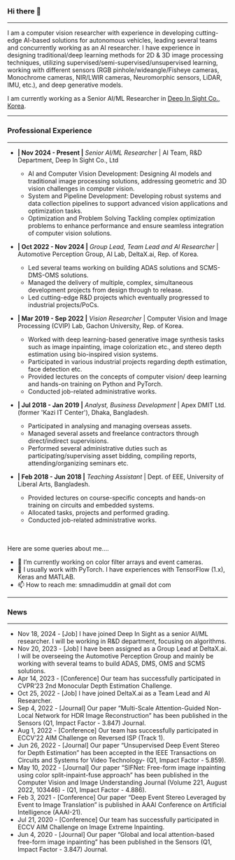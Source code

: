 ### Hi there 👋
---

I am a computer vision researcher with experience in developing cutting-edge AI-based solutions for autonomous vehicles, leading several teams and concurrently working as an AI researcher. I have experience in designing traditional/deep learning methods for 2D \& 3D image processing techniques, utilizing supervised/semi-supervised/unsupervised learning, working with different sensors (RGB pinhole/wideangle/Fisheye cameras, Monochrome cameras, NIR/LWIR cameras, Neuromorphic sensors, LiDAR, IMU, etc.), and deep generative models. 

I am currently working as a Senior AI/ML Researcher in [Deep In Sight Co., Korea](http://dinsight.ai).

---
### Professional Experience
---
- **| Nov 2024 - Present |** _Senior AI/ML Researcher_ | AI Team, R&D Department, Deep In Sight Co., Ltd
    - AI and Computer Vision Development: Designing AI models and traditional image processing solutions, addressing geometric and 3D vision challenges in computer vision.
    - System and Pipeline Development: Developing robust systems and data collection pipelines to support advanced vision applications and optimization tasks.
    - Optimization and Problem Solving Tackling complex optimization problems to enhance performance and ensure seamless integration of computer vision solutions.

- **| Oct 2022 - Nov 2024 |** _Group Lead, Team Lead and AI Researcher_ | Automotive Perception Group, AI Lab, DeltaX.ai, Rep. of Korea.
    - Led several teams working on building ADAS solutions and SCMS-DMS-OMS solutions.
    - Managed the delivery of multiple, complex, simultaneous development projects from design through to release.
    - Led cutting-edge R\&D projects which eventually progressed to industrial projects/PoCs.

- **| Mar 2019 - Sep 2022 |** _Vision Researcher_ | Computer Vision and Image Processing (CVIP) Lab, Gachon University, Rep. of Korea.
  - Worked with deep learning-based generative image synthesis tasks such as image inpainting, image colorization etc., and stereo depth estimation using bio-inspired vision systems. 
  - Participated in various industrial projects regarding depth estimation, face detection etc.
  - Provided lectures on the concepts of computer vision/ deep learning and hands-on training on Python and PyTorch.
  - Conducted job-related administrative works.

- **| Jul 2018 - Jan 2019 |** _Analyst, Business Development_ | Apex DMIT Ltd. (former 'Kazi IT Center'), Dhaka, Bangladesh.
  - Participated in analysing and managing overseas assets. 
  - Managed several assets and freelance contractors through direct/indirect supervisions.
  - Performed several administrative duties such as participating/supervising asset bidding, compiling reports, attending/organizing seminars etc. 

- **| Feb 2018 - Jun 2018 |** _Teaching Assistant_ | Dept. of EEE, University of Liberal Arts, Bangladesh.
  - Provided lectures on course-specific concepts and hands-on training on circuits and embedded systems.
  - Allocated tasks, projects and performed grading.
  - Conducted job-related administrative works.

<br><br>
Here are some queries about me....
<br>
- 🔭 I’m currently working on color filter arrays and event cameras.
- 💬 I usually work with PyTorch. I have experiences with TensorFlow (1.x), Keras and MATLAB. 
- 📫 How to reach me: smnadimuddin at gmail dot com
---
### News
---
- Nov 18, 2024 - [Job] I have joined Deep In Sight as a senior AI/ML researcher. I will be working in R&D department, focusing on algorithms.
- Nov 20, 2023 -   [Job] I have been assigned as a Group Lead at DeltaX.ai. I will be overseeing the Automotive Perception Group and mainly be working with several teams to build ADAS, DMS, OMS and SCMS solutions.
- Apr 14, 2023 -	[Conference] Our team has successfully participated in CVPR’23 2nd Monocular Depth Estimation Challenge.
- Oct 25, 2022 -	[Job] I have joined DeltaX.ai as a Team Lead and AI Researcher.
- Sep 4, 2022 - 	[Journal] Our paper “Multi-Scale Attention-Guided Non-Local Network for HDR Image Reconstruction” has been published in the Sensors (Q1, Impact Factor - 3.847) Journal.
- Aug 1, 2022 - 	[Conference] Our team has successfully participated in ECCV’22 AIM Challenge on Reversed ISP (Track 1).
- Jun 26, 2022 - 	[Journal] Our paper “Unsupervised Deep Event Stereo for Depth Estimation” has been accepted in the IEEE Transactions on Circuits and Systems for Video Technology- (Q1, Impact Factor - 5.859).
- May 10, 2022 - 	[Journal] Our paper “SIFNet: Free-form image inpainting using color split-inpaint-fuse approach” has been published in the Computer Vision and Image Understanding Journal (Volume 221, August 2022, 103446) - (Q1, Impact Factor - 4.886).
- Feb 3, 2021 - 	[Conference] Our paper “Deep Event Stereo Leveraged by Event to Image Translation” is published in AAAI Conference on Artificial Intelligence (AAAI-21).
- Jul 21, 2020 -	[Conference] Our team has successfully participated in ECCV AIM Challenge on Image Extreme Inpainting.
- Jun 4, 2020 -	[Journal] Our paper “Global and local attention-based free-form image inpainting” has been published in the Sensors (Q1, Impact Factor - 3.847) Journal.


<!-- - ⚡ Fun fact: I have recently stopped smoking.  -->

<!-- [Sayed Nadim's GitHub stats](https://github-readme-stats.vercel.app/api?username=sayednadim&show_icons=false&theme=gotham&count_private=true&hide=contribs)>




